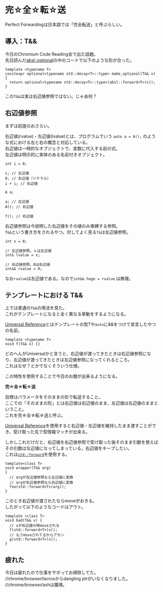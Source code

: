 # 完☆全☆転☆送

Perfect Forwardingは日本語では「完全転送」と呼ぶらしい。


## 導入：T&&
今日のChromium Code Reading会で出た話題。  
先日読んだ[absl::optional](/docs/day63.md)の中のコードで以下のような形が合った。
```cpp=
template <typename T>
constexpr optional<typename std::decay<T>::type> make_optional(T&& v) {
  return optional<typename std::decay<T>::type>(absl::forward<T>(v));
}
```
この`T&&`は実は右辺値参照ではない。じゃあ何？

## 右辺値参照
まずは前提のおさらい。

右辺値(rvalue)・左辺値(lvalue)とは、プログラムでいう `auto a = A();` のような式における左と右の概念と対応している。  
右辺値は一時的なオブジェクトで、変数に代入する前の式。  
左辺値は明示的に実体のある名前付きオブジェクト。

```cpp=
int i = 0;

i; // 左辺値
0; // 右辺値（リテラル）
i + i; // 右辺値

A a;

a; // 左辺値
A(); // 右辺値

f(); // 右辺値
```

右辺値参照は今説明した右辺値をその値のみ束縛する参照。  
`T&&`という書き方をされるやつ。対してよく見る`T&`は左辺値参照。  

```cpp=
int x = 0;

// 左辺値参照。ｘは左辺値
int& lvalue = x;

// 右辺値参照。0は右辺値
int&& rvalue = 0;
```

なお`rvalue`は左辺値である。なので`int&& hoge = rvalue` は無理。

## テンプレートにおける T&&
上では普通の`T&&`の用法を見た。  
これがテンプレートになると全く異なる挙動をするようになる。

[Universal Reference](https://isocpp.org/blog/2012/11/universal-references-in-c11-scott-meyers)とはテンプレートの型Tや`auto`に&&をつけて宣言したやつの名前。  
```cpp=
template <typename T>
void f(T&& x) {}
```
どのへんがUniversalかと言うと、右辺値が渡ってきたときは右辺値参照になり、左辺値が渡ってきたときは左辺値参照になってくれるところ。  
これはなぜ？とかでなくそういう仕様。

この特性を使用することで今日のお題が出来るようになる。

**完☆全☆転☆送**

目標はパラメータをそのままの形で転送すること。  
ここでの「そのままの形」とは右辺値は右辺値のまま、左辺値は左辺値のままということ。  
これを完☆全☆転☆送と呼ぶ。

[Universal Reference](https://isocpp.org/blog/2012/11/universal-references-in-c11-scott-meyers)を使用すると右辺値・左辺値を維持したまま渡すことができ、受け取った先で型情報マッチが出来る。

しかしこれだけだと、右辺値を右辺値参照で受け取った後そのまま引数を使えばその引数は左辺値になってしまっている。右辺値をキープしたい。  
これは[`std::forward`](https://en.cppreference.com/w/cpp/utility/forward)を使用する。

```cpp=
template<class T>
void wrapper(T&& arg)
{
  // argが左辺値参照なら左辺値に変換
  // argが右辺値参照なら右辺値に変換
  foo(std::forward<T>(arg)); 
}
```

このとき右辺値が渡されたならmoveがおきる。  
したがって以下のようなコードはアウト。
```cpp=
template <class T>
void bad(T&& x) {
  // xが右辺値の時moveされる
  f(std::forward<T>(x));
  // もうmoveされてるからアカン
  g(std::forward<T>(x)); 
}
```


## 疲れた
今日は疲れたので仕事をサボってお掃除してた。  
//chrome/browser/lacrosからdangling ptrがいなくなりました。  
//chrome/browser/ashは魔境。
